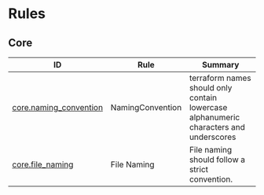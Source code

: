 # Rules
## Core
| ID | Rule | Summary |
|------|--------|---------|
| [core.naming_convention](core/naming_convention) | NamingConvention | terraform names should only contain lowercase alphanumeric characters and underscores |
| [core.file_naming](core/file_naming) | File Naming | File naming should follow a strict convention. |
